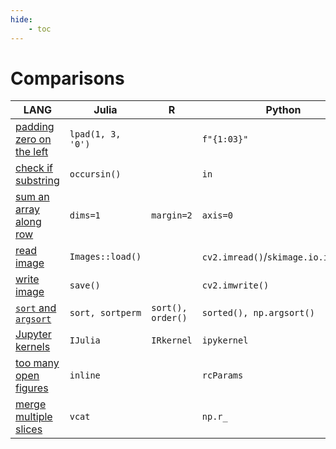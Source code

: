 ```yaml
---
hide:
    - toc
---
```


# Comparisons

LANG | Julia | R | Python | Others
-- | -- | -- | -- | -- 
[padding zero on the left](../../julia/#padding-zero-on-the-left) | `lpad(1, 3, '0')` |  | `f"{1:03}"` | `printf "%03d" 1` (Shell)
[check if substring](../../julia/#check-if-substring) | `occursin()` | | `in` |
[sum an array along row](../../julia/#dims1) | `dims=1` | `margin=2` | `axis=0` | 
[read image](../../python/opencv/#read-image) | `Images::load()` | | `cv2.imread()`/`skimage.io.imread()` |`imread()` (Matlab)
[write image](../../python/opencv/#read-image) | `save()` | | `cv2.imwrite()` | 
[`sort` and `argsort`](../../R/#sort-rank-order) | `sort, sortperm` | `sort(), order()` | `sorted(), np.argsort()` | 
[Jupyter kernels](../../python/#different-kernels) | `IJulia` | `IRkernel` | `ipykernel` | 
[too many open figures](../../julia/#gr-too-many-open-files) | `inline` | | `rcParams` | 
[merge multiple slices](../../python/#merge-multiple-slices) | `vcat` | | `np.r_` |
